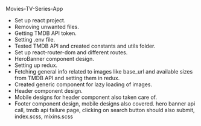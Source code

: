 Movies-TV-Series-App
- Set up react project.
- Removing unwanted files.
- Getting TMDB API token.
- Setting .env file.
- Tested TMDB API and created constants and utils folder.
- Set up react-router-dom and different routes.
- HeroBanner component design.
- Setting up redux.
- Fetching general info related to images like base_url and available sizes from TMDB API and setting them in redux.
- Created generic component for lazy loading of images.
- Header component design.
- Mobile designs for header component also taken care of.
- Footer component design, mobile designs also covered.
hero banner api call, tmdb api failure page, clicking on search button should also submit, index.scss, mixins.scss